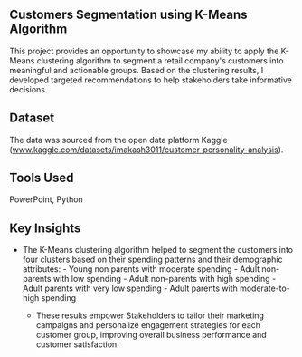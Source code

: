 ## Customers Segmentation using K-Means Algorithm
This project provides an opportunity to showcase my ability to apply the K-Means clustering algorithm to segment a retail company's customers into meaningful and actionable groups. Based on the clustering results, I developed targeted recommendations to help stakeholders take informative decisions.

## Dataset
The data was sourced from the open data platform Kaggle (www.kaggle.com/datasets/imakash3011/customer-personality-analysis).

## Tools Used
PowerPoint, Python

## Key Insights
- The K-Means clustering algorithm helped to  segment the customers into four clusters based on their spending patterns and their demographic attributes:
      -  Young non parents with moderate spending
      -  Adult non-parents with low spending 
      -  Adult non-parents with high spending
      -  Adult parents with very low spending
      -  Adult parents with moderate-to-high spending
      
   - These results empower Stakeholders to tailor their marketing campaigns and personalize engagement strategies for each customer group, improving overall business performance and customer satisfaction.
         
  
